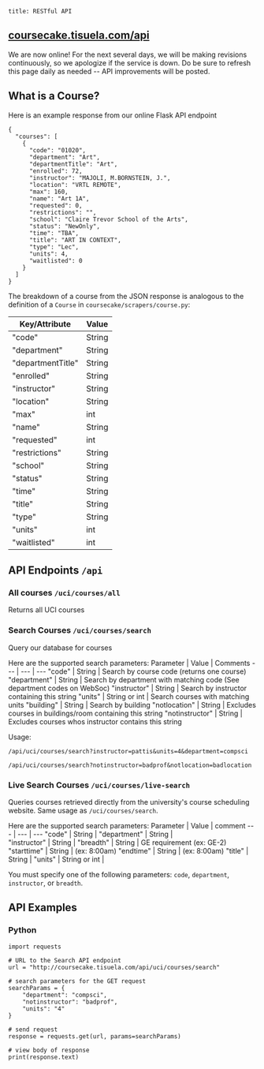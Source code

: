 ```
title: RESTful API
```
## [coursecake.tisuela.com/api](https://coursecake.tisuela.com/api)
We are now online! For the next several days, we will be making revisions continuously, so we apologize if the service is down. Do be sure to refresh this page daily as needed -- API improvements will be posted.


## What is a Course?
Here is an example response from our online Flask API endpoint
```
{
  "courses": [
    {
      "code": "01020",
      "department": "Art",
      "departmentTitle": "Art",
      "enrolled": 72,
      "instructor": "MAJOLI, M.BORNSTEIN, J.",
      "location": "VRTL REMOTE",
      "max": 160,
      "name": "Art 1A",
      "requested": 0,
      "restrictions": "",
      "school": "Claire Trevor School of the Arts",
      "status": "NewOnly",
      "time": "TBA",
      "title": "ART IN CONTEXT",
      "type": "Lec",
      "units": 4,
      "waitlisted": 0
    }
  ]
}
```

The breakdown of a course from the JSON response is analogous to the definition of a `Course` in `coursecake/scrapers/course.py`:

Key/Attribute | Value
--- | ---
"code" | String
"department" | String       
"departmentTitle" | String
"enrolled" | String
"instructor" | String
"location" | String
"max" | int
"name" | String
"requested" | int
"restrictions" | String
"school" | String
"status" | String
"time" | String
"title" | String
"type" | String
"units" | int
"waitlisted" | int

## API Endpoints `/api`

### All courses `/uci/courses/all`
Returns all UCI courses

### Search Courses `/uci/courses/search`
Query our database for courses

Here are the supported search parameters:
Parameter | Value | Comments
--- | --- | ---
"code" | String | Search by course code (returns one course)
"department" | String | Search by department with matching code (See department codes on WebSoc)
"instructor" | String | Search by instructor containing this string
"units" | String or int | Search courses with matching units
"building" | String | Search by building 
"notlocation" | String | Excludes courses in buildings/room containing this string
"notinstructor" | String  | Excludes courses whos instructor contains this string

Usage:
```
/api/uci/courses/search?instructor=pattis&units=4&department=compsci

/api/uci/courses/search?notinstructor=badprof&notlocation=badlocation
```

### Live Search Courses `/uci/courses/live-search`
Queries courses retrieved directly from the university's course scheduling website.
Same usage as `/uci/courses/search`.

Here are the supported search parameters:
Parameter | Value | comment
--- | --- | ---
"code" | String |
"department" | String |       
"instructor" | String |
"breadth" | String | GE requirement (ex: GE-2)
"starttime" | String | (ex: 8:00am)
"endtime" | String | (ex: 8:00am)
"title" | String | 
"units" | String or int | 

You must specify one of the following parameters: `code`, `department`, `instructor`, or `breadth`.

## API Examples

### Python
```
import requests

# URL to the Search API endpoint
url = "http://coursecake.tisuela.com/api/uci/courses/search"    

# search parameters for the GET request
searchParams = {
    "department": "compsci",
    "notinstructor": "badprof",
    "units": "4"
}

# send request
response = requests.get(url, params=searchParams)

# view body of response
print(response.text)
```
